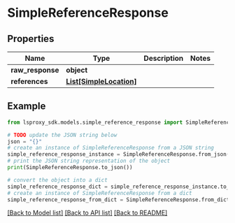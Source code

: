 # SimpleReferenceResponse


## Properties

Name | Type | Description | Notes
------------ | ------------- | ------------- | -------------
**raw_response** | **object** |  | 
**references** | [**List[SimpleLocation]**](SimpleLocation.md) |  | 

## Example

```python
from lsproxy_sdk.models.simple_reference_response import SimpleReferenceResponse

# TODO update the JSON string below
json = "{}"
# create an instance of SimpleReferenceResponse from a JSON string
simple_reference_response_instance = SimpleReferenceResponse.from_json(json)
# print the JSON string representation of the object
print(SimpleReferenceResponse.to_json())

# convert the object into a dict
simple_reference_response_dict = simple_reference_response_instance.to_dict()
# create an instance of SimpleReferenceResponse from a dict
simple_reference_response_from_dict = SimpleReferenceResponse.from_dict(simple_reference_response_dict)
```
[[Back to Model list]](../README.md#documentation-for-models) [[Back to API list]](../README.md#documentation-for-api-endpoints) [[Back to README]](../README.md)


